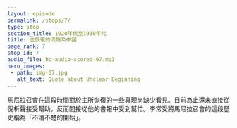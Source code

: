 ```yaml
---
layout: episode
permalink: /stops/7/
type: stop
section_title: 1920年代至1930年代
title: 主恢復的流臨及中國
page_rank: 7
stop_id: 7
audio_file: hc-audio-scored-07.mp3
hero_images:
 - path: img-07.jpg
   alt_text: Quote about Unclear Beginning
---
```


<!-- At this point, the church in Manila lacked clarity about some of the truths the Lord was recovering. Until then, the saints had not yet received direct help from Watchman Nee, only indirect help through his publications. Witness Lee described this period of the church in Manila as “an unclear beginning.” -->

<!---
title: 主恢復的流臨及中國
--->
馬尼拉召會在這段時間對於主所恢復的一些真理尚缺少看見。目前為止還未直接從倪柝聲接受幫助，反而間接從他的書報中受到幫忙。李常受將馬尼拉召會的這段歷史稱為「不清不楚的開始」。


<!--- TRANSCRIPT
At this time, the church in Manila had moved its meeting hall to Gandara Street and changed its name to Christian Assembly Hall, registering with the government as the Chinese Christian Gospel Chapel. 

It was apparent that the saints lacked clarity about some of the truths the Lord was recovering at the time. Until then, they had not yet received direct help from Watchman Nee, only indirect help through his publications. Witness Lee would later describe this historical period of the church in Manila as “an unclear beginning.”

此時馬尼拉召會已經把會所遷移到 Gandara 街，且改名為「基督徒福音堂」，又以 「Chinese Christian Gospel Chapel」之名向政府註冊。

馬尼拉召會在這段時間對於主所恢復的一些真理尚缺少看見。目前為止還未直接 從倪柝聲接受幫助，反而間接從他的書報中受到幫忙。李常受將馬尼拉召會的這段 歷史稱為「不清不楚的開始」。
-->